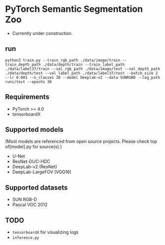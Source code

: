 # PyTorch Semantic Segmentation Zoo
- Currently under construction.


## run
```
python3 train.py --train_rgb_path ./data/image/train --train_depth_path ./data/depth/train --train_label_path ./data/label37/train --val_rgb_path ./data/image/test --val_depth_path ./data/depth/test --val_label_path ./data/label37/test --batch_size 2 --lr 0.001 --n_classes 38 --model Deeplab-v2 --data SUNRGBD --log_path runs/test --epochs 30

```


##  Requirements
- PyTorch >= 4.0
- tensorboardX

##  Supported models
(Most models are referenced from open source projects. Please check top of[model].py for source(s).)
- U-Net
- ResNet-DUC-HDC
- DeepLab-v2 (ResNet)
- DeepLab-LargeFOV (VGG16)

##  Supported datasets
- SUN RGB-D
- Pascal VOC 2012 

## TODO
- `tensorboardX` for visualizing logs
- `inference.py`
